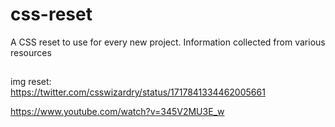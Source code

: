 # css-reset
A CSS reset to use for every new project. Information collected from various resources
##

img reset:
<br/>
https://twitter.com/csswizardry/status/1717841334462005661

https://www.youtube.com/watch?v=345V2MU3E_w

